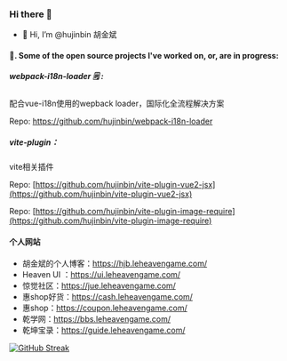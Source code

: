 ### Hi there 👋

- 👋 Hi, I’m @hujinbin 胡金斌
<!-- - 👀 I’m interested in ... -->
<!-- - 🌱 I’m currently learning ... -->
<!-- - 💞️ I’m looking to collaborate on ... -->
<!-- - 📫 How to reach me ... -->


#### 🔭. Some of the open source projects I've worked on, or, are in progress:

##### webpack-i18n-loader 🗒 :
配合vue-i18n使用的wepback loader，国际化全流程解决方案

Repo: https://github.com/hujinbin/webpack-i18n-loader


##### vite-plugin：
vite相关插件

Repo: [https://github.com/hujinbin/vite-plugin-vue2-jsx](https://github.com/hujinbin/vite-plugin-vue2-jsx)

Repo: [https://github.com/hujinbin/vite-plugin-image-require](https://github.com/hujinbin/vite-plugin-image-require)




#### 个人网站

* 胡金斌的个人博客：https://hjb.leheavengame.com/
* Heaven UI ：https://ui.leheavengame.com/
* 惊觉社区：https://jue.leheavengame.com/
* 惠shop好货：https://cash.leheavengame.com/
* 惠shop：https://coupon.leheavengame.com/
* 乾学网：https://bbs.leheavengame.com/
* 乾坤宝录：https://guide.leheavengame.com/

<!---
hujinbin/hujinbin is a ✨ special ✨ repository because its `README.md` (this file) appears on your GitHub profile.
You can click the Preview link to take a look at your changes.
--->


[![GitHub Streak](https://github-readme-streak-stats.herokuapp.com?user=hujinbin&date_format=M%20j%5B%2C%20Y%5D)](https://git.io/streak-stats)
